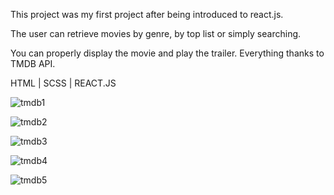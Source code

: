 This project was my first project after being introduced to react.js. 

The user can retrieve movies by genre, by top list or simply searching. 

You can properly display the movie and play the trailer. Everything thanks to TMDB API.

HTML | SCSS | REACT.JS

![tmdb1](https://user-images.githubusercontent.com/64160579/113996456-7a844e80-9857-11eb-9566-c690e05b06ee.JPG)

![tmdb2](https://user-images.githubusercontent.com/64160579/113996457-7a844e80-9857-11eb-847c-7e084b411529.JPG)

![tmdb3](https://user-images.githubusercontent.com/64160579/113996460-7b1ce500-9857-11eb-811b-5fad049ec831.JPG)

![tmdb4](https://user-images.githubusercontent.com/64160579/113996461-7b1ce500-9857-11eb-9519-4572eccb02ec.JPG)

![tmdb5](https://user-images.githubusercontent.com/64160579/113996446-79ebb800-9857-11eb-85e6-a86e74c48c9e.JPG)

